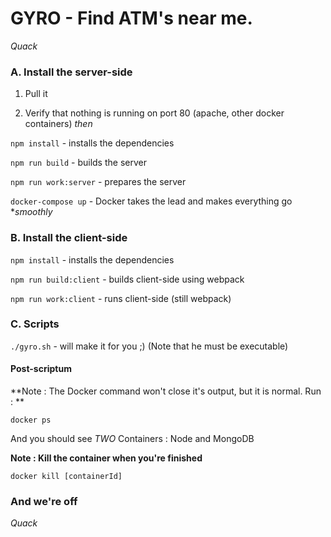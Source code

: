 # GYRO - Find ATM's near me. 
*Quack*

### A.  Install the server-side

1. Pull it 

2. Verify that nothing is running on port 80 (apache, other docker containers) *then*


`npm install` - installs the dependencies

`npm run build` - builds the server 

`npm run work:server` - prepares the server

`docker-compose up` - Docker takes the lead and makes everything go **smoothly* 

### B. Install the client-side 


`npm install` - installs the dependencies

`npm run build:client` - builds client-side using webpack 

`npm run work:client` - runs client-side (still webpack)

### C. Scripts

`./gyro.sh` - will make it for you ;) (Note that he must be executable) 

#### Post-scriptum

**Note : The Docker command won't close it's output, but it is normal. Run : **

`docker ps`

And you should see *TWO* Containers : Node and MongoDB

**Note : Kill the container when you're finished**

`docker kill [containerId]`

### And we're off 
*Quack* 
